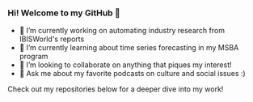 ### Hi! Welcome to my GitHub 👋

- 🔭 I’m currently working on automating industry research from IBISWorld's reports
- 🌱 I’m currently learning about time series forecasting in my MSBA program
- 👯 I’m looking to collaborate on anything that piques my interest!
- 💬 Ask me about my favorite podcasts on culture and social issues :)

Check out my repositories below for a deeper dive into my work!



<!--
**avantikagoyal/avantikagoyal** is a ✨ _special_ ✨ repository because its `README.md` (this file) appears on your GitHub profile.

Here are some ideas to get you started:

- 🔭 I’m currently working on ...
- 🌱 I’m currently learning ...
- 👯 I’m looking to collaborate on ...
- 🤔 I’m looking for help with ...
- 💬 Ask me about ...
- 📫 How to reach me: ...
- 😄 Pronouns: ...
- ⚡ Fun fact: ...
-->
